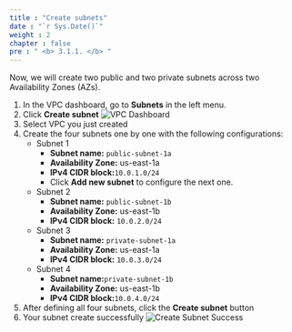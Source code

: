 ```yaml
---
title : "Create subnets"
date : "`r Sys.Date()`"
weight : 2
chapter : false
pre : " <b> 3.1.1. </b> "
---
```

Now, we will create two public and two private subnets across two Availability Zones (AZs).
1. In the VPC dashboard, go to **Subnets** in the left menu.
2. Click **Create subnet**
![VPC Dashboard](/images/3-VPCSetup/3.1-CreateVPC/3.1.1-CreateSubnet/01-SubnetDashboard.png)
3. Select VPC you just created
4. Create the four subnets one by one with the following configurations:
   - Subnet 1 
     - **Subnet name:** `public-subnet-1a`
     - **Availability Zone:** us-east-1a
     - **IPv4 CIDR block:**`10.0.1.0/24`
     - Click **Add new subnet** to configure the next one.
   - Subnet 2
     - **Subnet name:** `public-subnet-1b`
     - **Availability Zone:** us-east-1b
     - **IPv4 CIDR block:** `10.0.2.0/24`
   - Subnet 3
     - **Subnet name:** `private-subnet-1a`
     - **Availability Zone:** us-east-1a
     - **IPv4 CIDR block:** `10.0.3.0/24`
   - Subnet 4
     - **Subnet name:**`private-subnet-1b`
     - **Availability Zone:** us-east-1b
     - **IPv4 CIDR block:**`10.0.4.0/24`
5. After defining all four subnets, click the **Create subnet** button
6. Your subnet create successfully
![Create Subnet Success](/images/3-VPCSetup/3.1-CreateVPC/3.1.1-CreateSubnet/02-CreateSuccess.png)